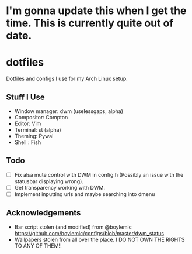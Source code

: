# I'm gonna update this when I get the time. This is currently quite out of date.
# dotfiles
Dotfiles and configs I use for my Arch Linux setup.
## Stuff I Use
- Window manager: dwm (uselessgaps, alpha)
- Compositor: Compton
- Editor: Vim
- Terminal: st (alpha)
- Theming: Pywal
- Shell : Fish
## Todo
- [ ] Fix alsa mute control with DWM in config.h (Possibly an issue with the statusbar displaying wrong).
- [ ] Get transparency working with DWM.
- [ ] Implement inputting urls and maybe searching into dmenu
## Acknowledgements
- Bar script stolen (and modified) from @boylemic https://github.com/boylemic/configs/blob/master/dwm_status
- Wallpapers stolen from all over the place. I DO NOT OWN THE RIGHTS TO ANY OF THEM!!
